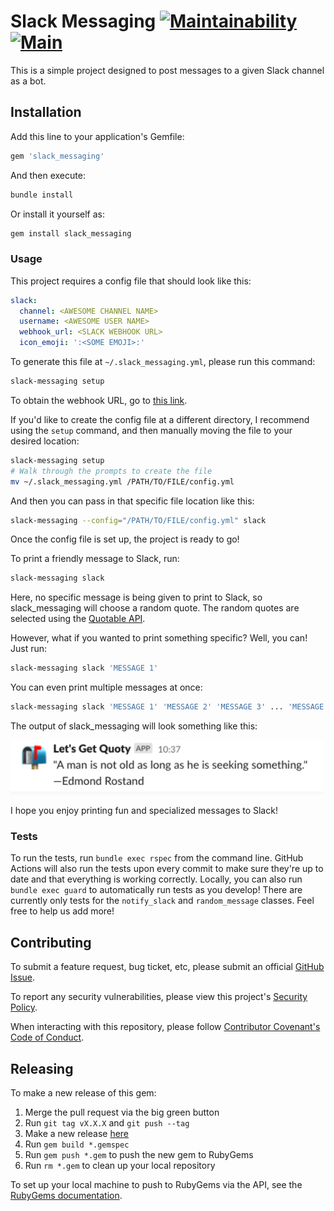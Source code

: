 # Slack Messaging [![Maintainability](https://api.codeclimate.com/v1/badges/9aabbea68d6522f4b308/maintainability)](https://codeclimate.com/github/emmahsax/slack_messaging/maintainability) [![Main](https://github.com/emmahsax/slack_messaging/actions/workflows/main.yml/badge.svg)](https://github.com/emmahsax/slack_messaging/actions/workflows/main.yml)

This is a simple project designed to post messages to a given Slack channel as a bot.

## Installation

Add this line to your application's Gemfile:

```ruby
gem 'slack_messaging'
```

And then execute:

```bash
bundle install
```

Or install it yourself as:

```bash
gem install slack_messaging
```

### Usage

This project requires a config file that should look like this:

```yml
slack:
  channel: <AWESOME CHANNEL NAME>
  username: <AWESOME USER NAME>
  webhook_url: <SLACK WEBHOOK URL>
  icon_emoji: ':<SOME EMOJI>:'
```

To generate this file at `~/.slack_messaging.yml`, please run this command:

```bash
slack-messaging setup
```

To obtain the webhook URL, go to [this link](https://api.slack.com/messaging/webhooks).

If you'd like to create the config file at a different directory, I recommend using the `setup` command, and then manually moving the file to your desired location:

```bash
slack-messaging setup
# Walk through the prompts to create the file
mv ~/.slack_messaging.yml /PATH/TO/FILE/config.yml
```

And then you can pass in that specific file location like this:

```bash
slack-messaging --config="/PATH/TO/FILE/config.yml" slack
```

Once the config file is set up, the project is ready to go!

To print a friendly message to Slack, run:

```bash
slack-messaging slack
```

Here, no specific message is being given to print to Slack, so slack_messaging will choose a random quote. The random quotes are selected using the [Quotable API](http://api.quotable.io/).

However, what if you wanted to print something specific? Well, you can! Just run:

```bash
slack-messaging slack 'MESSAGE 1'
```

You can even print multiple messages at once:

```bash
slack-messaging slack 'MESSAGE 1' 'MESSAGE 2' 'MESSAGE 3' ... 'MESSAGE N'
```

The output of slack_messaging will look something like this:

<img src="https://github.com/emmahsax/slack_messaging/blob/main/QuoteExample.png" width="500">

I hope you enjoy printing fun and specialized messages to Slack!

### Tests

To run the tests, run `bundle exec rspec` from the command line. GitHub Actions will also run the tests upon every commit to make sure they're up to date and that everything is working correctly. Locally, you can also run `bundle exec guard` to automatically run tests as you develop! There are currently only tests for the `notify_slack` and `random_message` classes. Feel free to help us add more!

## Contributing

To submit a feature request, bug ticket, etc, please submit an official [GitHub Issue](https://github.com/emmahsax/slack_messaging/issues/new).

To report any security vulnerabilities, please view this project's [Security Policy](https://github.com/emmahsax/slack_messaging/security/policy).

When interacting with this repository, please follow [Contributor Covenant's Code of Conduct](https://contributor-covenant.org).

## Releasing

To make a new release of this gem:

1. Merge the pull request via the big green button
2. Run `git tag vX.X.X` and `git push --tag`
3. Make a new release [here](https://github.com/emmahsax/slack_messaging/releases/new)
4. Run `gem build *.gemspec`
5. Run `gem push *.gem` to push the new gem to RubyGems
6. Run `rm *.gem` to clean up your local repository

To set up your local machine to push to RubyGems via the API, see the [RubyGems documentation](https://guides.rubygems.org/publishing/#publishing-to-rubygemsorg).
